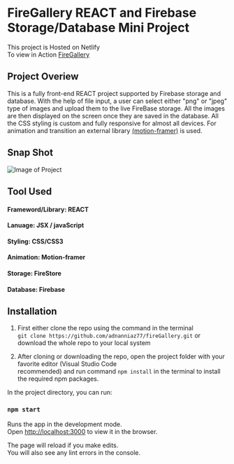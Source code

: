 # FireGallery REACT and Firebase Storage/Database Mini Project

This project is Hosted on Netlify <br />
To view in Action [FireGallery](https://firegallery.netlify.app/)

## Project Overiew

This is a fully front-end REACT project supported by Firebase storage and database. With the help of file input, a user can select either "png" or "jpeg" type of images and upload them to the live FireBase storage. All the images are then displayed on the screen once they are saved in the database. All the CSS styling is custom and fully responsive for almost all devices. For animation and transition an external library [(motion-framer)](https://www.framer.com/motion/) is used.

## Snap Shot

![Image of Project](public/readme-resources/project-snapshot.png)

## Tool Used

#### Frameword/Library: REACT <br/>

#### Lanuage: JSX / javaScript <br />

#### Styling: CSS/CSS3 <br />

#### Animation: Motion-framer

#### Storage: FireStore <br />

#### Database: Firebase <br />

## Installation

1. First either clone the repo using the command in the terminal <br />
   `git clone https://github.com/adnanniaz77/fireGallery.git` or <br />
   download the whole repo to your local system

2. After cloning or downloading the repo, open the project folder with your favorite editor (Visual Studio Code <br />
   recommended) and run command `npm install` in the terminal to install the required npm packages.

In the project directory, you can run:

### `npm start`

Runs the app in the development mode.<br />
Open [http://localhost:3000](http://localhost:3000) to view it in the browser.

The page will reload if you make edits.<br />
You will also see any lint errors in the console.

